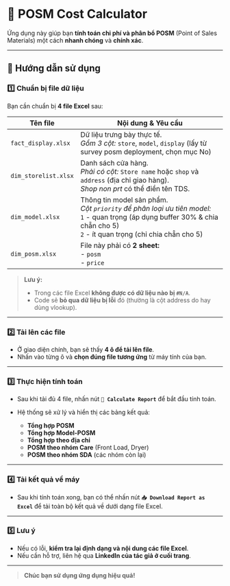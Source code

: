 # 🚀 POSM Cost Calculator

Ứng dụng này giúp bạn **tính toán chi phí và phân bổ POSM** (Point of Sales Materials) một cách **nhanh chóng** và **chính xác**.

---

## 📝 Hướng dẫn sử dụng

### 1️⃣ Chuẩn bị file dữ liệu

Bạn cần chuẩn bị **4 file Excel** sau:

| Tên file              | Nội dung & Yêu cầu                                                                                       |
|-----------------------|---------------------------------------------------------------------------------------------------------|
| `fact_display.xlsx`   | Dữ liệu trưng bày thực tế.<br/>*Gồm 3 cột:* `store`, `model`, `display` (lấy từ survey posm deployment, chọn mục No) |
| `dim_storelist.xlsx`  | Danh sách cửa hàng.<br/>*Phải có cột:* `Store name` hoặc `shop` và `address` (địa chỉ giao hàng).<br/>*Shop non prt* có thể điền tên TDS. |
| `dim_model.xlsx`      | Thông tin model sản phẩm.<br/>*Cột `priority` để phân loại ưu tiên model:*<br/>`1` - quan trọng (áp dụng buffer 30% & chia chẵn cho 5)<br/>`2` - ít quan trọng (chỉ chia chẵn cho 5) |
| `dim_posm.xlsx`       | File này phải có **2 sheet:**<br/>- `posm`<br/>- `price`                                                |

> **Lưu ý:**  
> - Trong các file Excel **không được có dữ liệu nào bị `#N/A`**.  
> - Code sẽ **bỏ qua dữ liệu bị lỗi** đó (thường là cột address do hay dùng vlookup).

---

### 2️⃣ Tải lên các file

- Ở giao diện chính, bạn sẽ thấy **4 ô để tải lên file**.
- Nhấn vào từng ô và **chọn đúng file tương ứng** từ máy tính của bạn.

---

### 3️⃣ Thực hiện tính toán

- Sau khi tải đủ 4 file, nhấn nút **`🚀 Calculate Report`** để bắt đầu tính toán.
- Hệ thống sẽ xử lý và hiển thị các bảng kết quả:

  - **Tổng hợp POSM**
  - **Tổng hợp Model-POSM**
  - **Tổng hợp theo địa chỉ**
  - **POSM theo nhóm Care** (Front Load, Dryer)
  - **POSM theo nhóm SDA** (các nhóm còn lại)

---

### 4️⃣ Tải kết quả về máy

- Sau khi tính toán xong, bạn có thể nhấn nút **`📥 Download Report as Excel`** để tải toàn bộ kết quả về dưới dạng file Excel.

---

### 5️⃣ Lưu ý

- Nếu có lỗi, **kiểm tra lại định dạng và nội dung các file Excel**.
- Nếu cần hỗ trợ, liên hệ qua **LinkedIn của tác giả ở cuối trang**.

---

> **Chúc bạn sử dụng ứng dụng hiệu quả!**